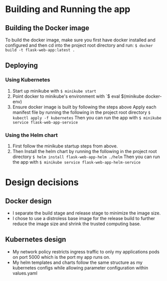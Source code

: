 # Building and Running the app
## Building the Docker image
To build the docker image, make sure you first have docker installed and configured
and then cd into the project root directory and run:
`$ docker build -t flask-web-app:latest .`

## Deploying
### Using Kubernetes
1) Start up minikube with `$ minikube start`
2) Point docker to minikube's environment with `$ eval $(minikube docker-env)
3) Ensure docker image is built by following the steps above
Apply each manifest file by running the following in the project root directory
`$ kubectl apply -f kubernetes`
Then you can run the app with
`$ minikube service flask-web-app-service`

### Using the Helm chart
1) First follow the minikube startup steps from above.
2) Then Install the helm chart by running the following in the project root directory
`$ helm install flask-web-app-helm ./helm`
Then you can run the app with
`$ minikube service flask-web-app-helm-service`

# Design decisions
## Docker design
- I separate the build stage and release stage to minimize the image size.
- I chose to use a distroless base image for the release build to further reduce
  the image size and shrink the trusted computing base.
## Kubernetes design
- My network policy restricts ingress traffic to only my applications pods on
  port 5000 which is the port my app runs on.
- My helm templates and charts follow the same structure as my kubernetes configs
  while allowing parameter configuration within values.yaml
